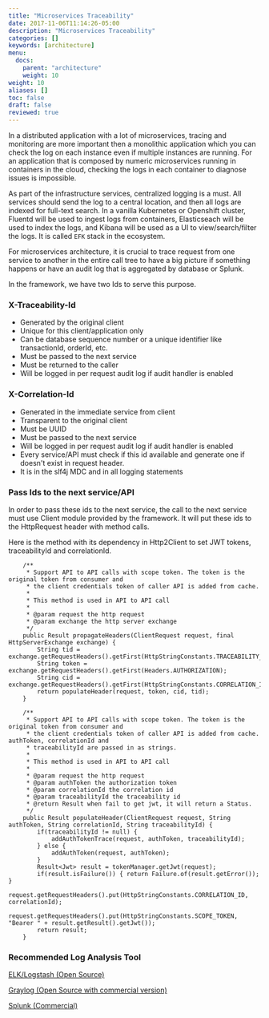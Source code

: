 ```yaml
---
title: "Microservices Traceability"
date: 2017-11-06T11:14:26-05:00
description: "Microservices Traceability"
categories: []
keywords: [architecture]
menu:
  docs:
    parent: "architecture"
    weight: 10
weight: 10
aliases: []
toc: false
draft: false
reviewed: true
---
```


In a distributed application with a lot of microservices, tracing and monitoring are more important then a monolithic application which you can check the log on each instance even if multiple instances are running. For an application that is composed by numeric microservices running in containers in the cloud, checking the logs in each container to diagnose issues is impossible. 

As part of the infrastructure services, centralized logging is a must. All services should send the log to a central location, and then all logs are indexed for full-text search. In a vanilla Kubernetes or Openshift cluster, Fluentd will be used to ingest logs from containers, Elasticseach will be used to index the logs, and Kibana will be used as a UI to view/search/filter the logs. It is called `EFK` stack in the ecosystem. 


For microservices architecture, it is crucial to trace request from one service to another in the entire call tree to have a big picture if something happens or have an audit log that is aggregated by database or Splunk.   

In the framework, we have two Ids to serve this purpose. 

### X-Traceability-Id 

* Generated by the original client
* Unique for this client/application only 
* Can be database sequence number or a unique identifier like transactionId, orderId, etc.
* Must be passed to the next service
* Must be returned to the caller
* Will be logged in per request audit log if audit handler is enabled

### X-Correlation-Id
* Generated in the immediate service from client
* Transparent to the original client
* Must be UUID
* Must be passed to the next service
* Will be logged in per request audit log if audit handler is enabled
* Every service/API must check if this id available and generate one if doesn't exist in request header.
* It is in the slf4j MDC and in all logging statements

### Pass Ids to the next service/API

In order to pass these ids to the next service, the call to the next service
must use Client module provided by the framework. It will put these ids to
the HttpRequest header with method calls.

Here is the method with its dependency in Http2Client to set JWT tokens, traceabilityId and correlationId. 

```
    /**
     * Support API to API calls with scope token. The token is the original token from consumer and
     * the client credentials token of caller API is added from cache.
     *
     * This method is used in API to API call
     *
     * @param request the http request
     * @param exchange the http server exchange
     */
    public Result propagateHeaders(ClientRequest request, final HttpServerExchange exchange) {
        String tid = exchange.getRequestHeaders().getFirst(HttpStringConstants.TRACEABILITY_ID);
        String token = exchange.getRequestHeaders().getFirst(Headers.AUTHORIZATION);
        String cid = exchange.getRequestHeaders().getFirst(HttpStringConstants.CORRELATION_ID);
        return populateHeader(request, token, cid, tid);
    }

    /**
     * Support API to API calls with scope token. The token is the original token from consumer and
     * the client credentials token of caller API is added from cache. authToken, correlationId and
     * traceabilityId are passed in as strings.
     *
     * This method is used in API to API call
     *
     * @param request the http request
     * @param authToken the authorization token
     * @param correlationId the correlation id
     * @param traceabilityId the traceability id
     * @return Result when fail to get jwt, it will return a Status.
     */
    public Result populateHeader(ClientRequest request, String authToken, String correlationId, String traceabilityId) {
        if(traceabilityId != null) {
            addAuthTokenTrace(request, authToken, traceabilityId);
        } else {
            addAuthToken(request, authToken);
        }
        Result<Jwt> result = tokenManager.getJwt(request);
        if(result.isFailure()) { return Failure.of(result.getError()); }
        request.getRequestHeaders().put(HttpStringConstants.CORRELATION_ID, correlationId);
        request.getRequestHeaders().put(HttpStringConstants.SCOPE_TOKEN, "Bearer " + result.getResult().getJwt());
        return result;
    }

```

### Recommended Log Analysis Tool

[ELK/Logstash (Open Source)](https://www.elastic.co/products/logstash)

[Graylog (Open Source with commercial version)](https://github.com/Graylog2/graylog2-server)

[Splunk (Commercial)](https://www.splunk.com/)


